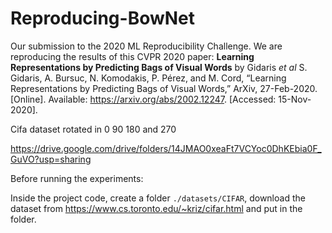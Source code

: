 # Reproducing-BowNet
Our submission to the 2020 ML Reproducibility Challenge. We are reproducing the results of this CVPR 2020 paper:
**Learning Representations by Predicting Bags of Visual Words** by Gidaris _et al_
S. Gidaris, A. Bursuc, N. Komodakis, P. Pérez, and M. Cord, “Learning Representations by Predicting Bags of Visual Words,” ArXiv, 27-Feb-2020. [Online]. Available: https://arxiv.org/abs/2002.12247. [Accessed: 15-Nov-2020]. 


Cifa dataset rotated in 0 90 180 and 270

https://drive.google.com/drive/folders/14JMAO0xeaFt7VCYoc0DhKEbia0F_GuVO?usp=sharing

Before running the experiments:

Inside the project code, create a folder `./datasets/CIFAR`, download the dataset from https://www.cs.toronto.edu/~kriz/cifar.html and put in the folder. 
